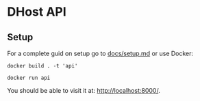 # DHost API

## Setup

For a complete guid on setup go to [docs/setup.md](docs/setup.md) or use Docker:

```
docker build . -t 'api'
```

```
docker run api
```

You should be able to visit it at: [http://localhost:8000/](http://localhost:8000/).